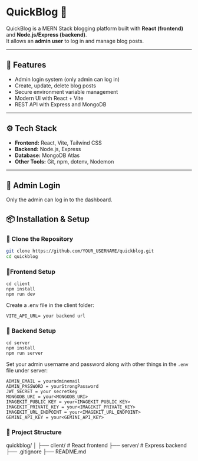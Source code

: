 # QuickBlog 📝

QuickBlog is a MERN Stack blogging platform built with **React (frontend)** and **Node.js/Express (backend)**.  
It allows an **admin user** to log in and manage blog posts.

---

## 🚀 Features
- Admin login system (only admin can log in)
- Create, update, delete blog posts
- Secure environment variable management
- Modern UI with React + Vite
- REST API with Express and MongoDB

---

## ⚙️ Tech Stack
- **Frontend:** React, Vite, Tailwind CSS  
- **Backend:** Node.js, Express  
- **Database:** MongoDB Atlas  
- **Other Tools:** Git, npm, dotenv, Nodemon  

---

## 🔑 Admin Login
Only the admin can log in to the dashboard.  


## 📦 Installation & Setup

### 🔹 Clone the Repository
```bash
git clone https://github.com/YOUR_USERNAME/quickblog.git
cd quickblog
```
### 🔹Frontend Setup
```
cd client
npm install
npm run dev
```
Create a .env file in the client folder:
```env
VITE_API_URL= your backend url
```
### 🔹 Backend Setup
```
cd server
npm install
npm run server
```
Set your admin username and password along with other things in the `.env` file under server:

```env
ADMIN_EMAIL = youradminemail
ADMIN_PASSWORD = yourStrongPassword
JWT_SECRET = your secretkey
MONGODB_URI = your<MONGODB_URI>
IMAGEKIT_PUBLIC_KEY = your<IMAGEKIT_PUBLIC_KEY>
IMAGEKIT_PRIVATE_KEY = your<IMAGEKIT_PRIVATE_KEY>
IMAGEKIT_URL_ENDPOINT = your<IMAGEKIT_URL_ENDPOINT>
GEMINI_API_KEY = your<GEMINI_API_KEY>
```
### 📂 Project Structure
quickblog/
│
├── client/         # React frontend
├── server/         # Express backend
├── .gitignore
├── README.md
